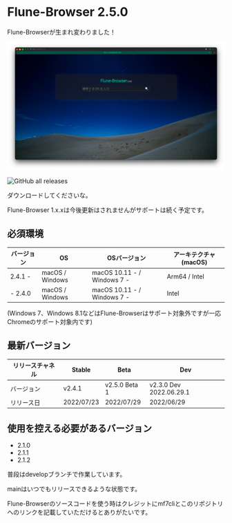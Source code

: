 # Flune-Browser 2.5.0

Flune-Browserが生まれ変わりました！

![](./other_data/screenshot-2.3.0-dev-2022.06.29.1.png)

![GitHub all releases](https://img.shields.io/github/downloads/mf-3d/flune-browser/total?style=for-the-badge)

ダウンロードしてくださいな。


Flune-Browser 1.x.xは今後更新はされませんがサポートは続く予定です。
## 必須環境
| バージョン |       OS       |         OSバージョン         |  アーキテクチャ(macOS)  |
|----------|-----------------|----------------------------|----------------------|
|2.4.1 -   | macOS / Windows |macOS 10.11 - / Windows 7 - | Arm64 / Intel        |
|- 2.4.0   | macOS / Windows |macOS 10.11 - / Windows 7 - | Intel                |

(Windows 7、Windows 8.1などはFlune-Browserはサポート対象外ですが一応Chromeのサポート対象内です)

## 最新バージョン
|リリースチャネル |  Stable  |     Beta    |          Dev          |
|--------------|----------|-------------|-----------------------|
|   バージョン   |  v2.4.1  |v2.5.0 Beta 1|v2.3.0 Dev 2022.06.29.1|
|   リリース日   |2022/07/23| 2022/07/29  |      2022/06/29       |

## 使用を控える必要があるバージョン
- 2.1.0
- 2.1.1
- 2.1.2

普段はdevelopブランチで作業しています。

mainはいつでもリリースできるような状態です。

Flune-Browserのソースコードを使う時はクレジットにmf7cliとこのリポジトリへのリンクを記載していただけるとありがたいです。
